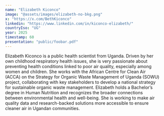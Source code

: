 ```yaml
---
name: "Elizabeth Kiconco"
image: "@assets/images/elizabeth-no-bkg.png"
x: "https://x.com/BethKiconco"
linkedin: "https://www.linkedin.com/in/kiconco-elizabeth/"
countryIso: "UG"
year: 2025
timestamp: 60
presentation: "public/foobar.pdf"
---
```


Elizabeth Kiconco is a public health scientist from Uganda. Driven by her own childhood respiratory health issues, she is very passionate about preventing health conditions linked to poor air quality, especially among women and children. She works with the African Centre for Clean Air (ACCA) on the Strategy for Organic Waste Management of Uganda (SOWU) project, collaborating with key stakeholders to develop a national strategy for sustainable organic waste management. Elizabeth holds a Bachelor’s degree in Human Nutrition and recognizes the broader connections between environmental health and well-being. She is working to make air quality data and research-backed solutions more accessible to ensure cleaner air in Ugandan communities.
